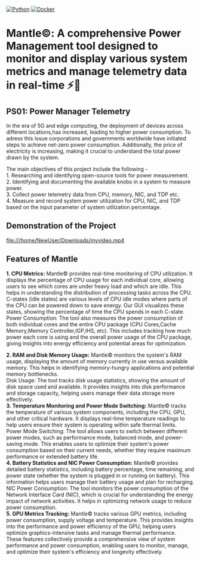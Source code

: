 [![Python](https://img.shields.io/badge/Python-%FF0000FF.svg?style=flat&logo=Python&logoColor=white)](https://www.python.org/)
[![Docker](https://img.shields.io/badge/Docker-%2300D8FF.svg?style=flat&logo=Docker&logoColor=white)](https://www.docker.com/)

# Mantle©: A comprehensive Power Management tool designed to monitor and display various system metrics and manage telemetry data in real-time ⚡🔋
## PS01: Power Manager Telemetry


In the era of 5G and edge computing, the deployment of devices across different locations,has increased, leading to higher power consumption. To adress this issue corporations and governments worldwide have initiated steps to achieve net-zero power consumption. Additionally, the price of electricity is increasing, making it crucial to understand the total power drawn by the system.  

The main objectives of this project include the following -  
    1. Researching and identifying open-source tools for power measurement.  
    2. Identifying and documenting the available knobs in a system to measure power.  
    3. Collect power telemetry data from CPU, memory, NIC, and TDP etc.  
    4. Measure and record system power utilization for CPU, NIC, and TDP based on the input parameter of system utilization percentage.  

## Demonstration of the Project

[file:///home/NewUser/Downloads/myvideo.mp4](https://github.com/user-attachments/assets/a8be6476-c581-4504-938b-dc3137a348ed)

## Features of Mantle  
**1. CPU Metrics:** Mantle© provides real-time monitoring of CPU utilization. It displays the percentage of CPU usage for each individual core, allowing users to see which cores are under heavy load and which are idle. This helps in understanding the distribution of processing tasks across the CPU. C-states (idle states) are various levels of CPU idle modes where parts of the CPU can be powered down to save energy. Our GUI visualizes these states, showing the percentage of time the CPU spends in each C-state.  
Power Consumption: The tool also measures the power consumption of both individual cores and the entire CPU package (CPU Cores,Cache Memory,Memory Controller,IGP,IHS, etc). This includes tracking how much power each core is using and the overall power usage of the CPU package, giving insights into energy efficiency and potential areas for optimization.   

**2. RAM and Disk Memory Usage:** Mantle© monitors the system's RAM usage, displaying the amount of memory currently in use versus available memory. This helps in identifying memory-hungry applications and potential memory bottlenecks.  
Disk Usage: The tool tracks disk usage statistics, showing the amount of disk space used and available. It provides insights into disk performance and storage capacity, helping users manage their data storage more effectively.  
**3. Temperature Monitoring and Power Mode Switching:** Mantle© tracks the temperature of various system components, including the CPU, GPU, and other critical hardware. It displays real-time temperature readings to help users ensure their system is operating within safe thermal limits.  
Power Mode Switching: The tool allows users to switch between different power modes, such as performance mode, balanced mode, and power-saving mode. This enables users to optimize their system's power consumption based on their current needs, whether they require maximum performance or extended battery life.  
**4. Battery Statistics and NIC Power Consumption:** Mantle© provides detailed battery statistics, including battery percentage, time remaining, and power state (whether the system is plugged in or running on battery). This information helps users manage their battery usage and plan for recharging.
NIC Power Consumption: The tool monitors the power consumption of the Network Interface Card (NIC), which is crucial for understanding the energy impact of network activities. It helps in optimizing network usage to reduce power consumption.    
**5. GPU Metrics Tracking:** Mantle© tracks various GPU metrics, including power consumption, supply voltage and temperature. This provides insights into the performance and power efficiency of the GPU, helping users optimize graphics-intensive tasks and manage thermal performance.  
These features collectively provide a comprehensive view of system performance and power consumption, enabling users to monitor, manage, and optimize their system's efficiency and longevity effectively.

















